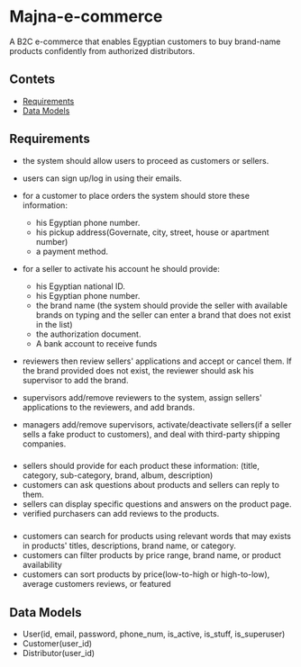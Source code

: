 # Majna-e-commerce
A B2C e-commerce that enables Egyptian customers to buy brand-name products confidently from authorized distributors.

## Contets
- [Requirements](#requirements)
- [Data Models](#data-models)
## Requirements
- the system should allow users to proceed as customers or sellers.
- users can sign up/log in using their emails.
- for a customer to place orders the system should store these information:
    - his Egyptian phone number.
    - his pickup address(Governate, city, street, house or apartment number)
    - a payment method.

- for a seller to activate his account he should provide:
    - his Egyptian national ID.
    - his Egyptian phone number.
    - the brand name (the system should provide the seller with available brands on typing and the seller can enter a brand that does not exist in the list)
    - the authorization document.
    - A bank account to receive funds

- reviewers then review sellers' applications and accept or cancel them. If the brand provided does not exist, the reviewer should ask his supervisor to add the brand.
- supervisors add/remove reviewers to the system, assign sellers' applications to the reviewers, and add brands.
- managers add/remove supervisors, activate/deactivate sellers(if a seller sells a fake product to customers), and deal with third-party shipping companies.

###

- sellers should provide for each product these information: (title, category, sub-category, brand, album, description)
- customers can ask questions about products and sellers can reply to them.
- sellers can display specific questions and answers on the product page.
- verified purchasers can add reviews to the products.

### 

- customers can search for products using relevant words that may exists in products' titles, descriptions, brand name, or category.
- customers can filter products by price range,  brand name, or product availability
- customers can sort products by price(low-to-high or high-to-low), average customers reviews, or featured

## Data Models 

- User(id, email, password, phone_num, is_active, is_stuff, is_superuser)
- Customer(user_id)
- Distributor(user_id)

  

